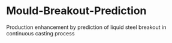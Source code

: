 # Mould-Breakout-Prediction

Production enhancement by prediction of liquid steel breakout in continuous casting process 
